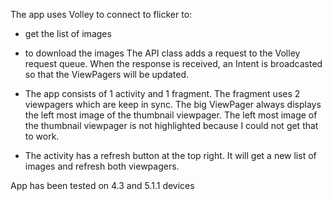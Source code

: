 The app uses Volley to connect to flicker to:
- get the list of images
- to download the images
The API class adds a request to the Volley request queue. When the response is received, an Intent is broadcasted
so that the ViewPagers will be updated.

- The app consists of 1 activity and 1 fragment. The fragment uses 2 viewpagers which are keep in sync. 
  The big ViewPager always displays the left most image of the thumbnail viewpager. The left most image of the 
  thumbnail viewpager is not highlighted because I could not get that to work.
  
- The activity has a refresh button at the top right. It will get a new list of images and refresh both viewpagers.

App has been tested on 4.3 and 5.1.1 devices